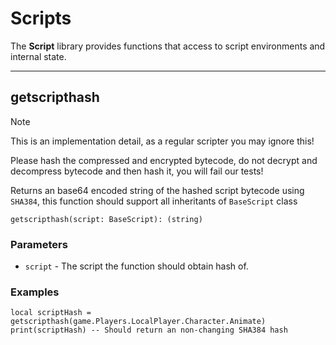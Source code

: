 # Scripts
The **Script** library provides functions that access to script environments and internal state.

---

## getscripthash

> [!NOTE]
> This is an implementation detail, as a regular scripter you may ignore this!
> 
> Please hash the compressed and encrypted bytecode, do not decrypt and decompress bytecode and then hash it, you will fail our tests!


Returns an base64 encoded string of the hashed script bytecode using `SHA384`, this function should support all inheritants of `BaseScript` class
```luau
getscripthash(script: BaseScript): (string)
```

### Parameters
- `script` - The script the function should obtain hash of.

### Examples

```luau
local scriptHash = getscripthash(game.Players.LocalPlayer.Character.Animate)
print(scriptHash) -- Should return an non-changing SHA384 hash
```
